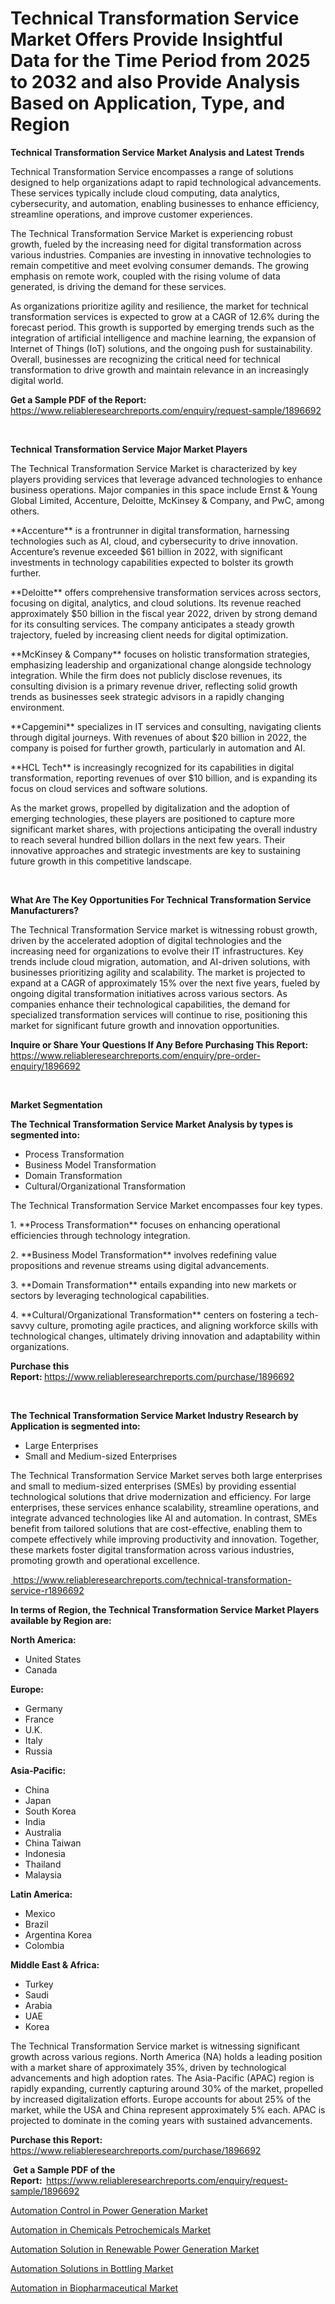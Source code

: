 <p><h1>Technical Transformation Service Market Offers Provide Insightful Data for the Time Period from 2025 to 2032 and also Provide Analysis Based on Application, Type, and Region</h1></p><p><strong>Technical Transformation Service Market Analysis and Latest Trends</strong></p>
<p><p>Technical Transformation Service encompasses a range of solutions designed to help organizations adapt to rapid technological advancements. These services typically include cloud computing, data analytics, cybersecurity, and automation, enabling businesses to enhance efficiency, streamline operations, and improve customer experiences. </p><p>The Technical Transformation Service Market is experiencing robust growth, fueled by the increasing need for digital transformation across various industries. Companies are investing in innovative technologies to remain competitive and meet evolving consumer demands. The growing emphasis on remote work, coupled with the rising volume of data generated, is driving the demand for these services. </p><p>As organizations prioritize agility and resilience, the market for technical transformation services is expected to grow at a CAGR of 12.6% during the forecast period. This growth is supported by emerging trends such as the integration of artificial intelligence and machine learning, the expansion of Internet of Things (IoT) solutions, and the ongoing push for sustainability. Overall, businesses are recognizing the critical need for technical transformation to drive growth and maintain relevance in an increasingly digital world.</p></p>
<p><strong>Get a Sample PDF of the Report:&nbsp;</strong> <a href="https://www.reliableresearchreports.com/enquiry/request-sample/1896692?utm_campaign=2286&utm_medium=2&utm_source=Github&utm_content=ia&utm_term=11032025&utm_id=technical-transformation-service">https://www.reliableresearchreports.com/enquiry/request-sample/1896692</a></p>
<p>&nbsp;</p>
<p><strong>Technical Transformation Service Major Market Players</strong></p>
<p><p>The Technical Transformation Service Market is characterized by key players providing services that leverage advanced technologies to enhance business operations. Major companies in this space include Ernst & Young Global Limited, Accenture, Deloitte, McKinsey & Company, and PwC, among others.</p><p>**Accenture** is a frontrunner in digital transformation, harnessing technologies such as AI, cloud, and cybersecurity to drive innovation. Accenture’s revenue exceeded $61 billion in 2022, with significant investments in technology capabilities expected to bolster its growth further.</p><p>**Deloitte** offers comprehensive transformation services across sectors, focusing on digital, analytics, and cloud solutions. Its revenue reached approximately $50 billion in the fiscal year 2022, driven by strong demand for its consulting services. The company anticipates a steady growth trajectory, fueled by increasing client needs for digital optimization.</p><p>**McKinsey & Company** focuses on holistic transformation strategies, emphasizing leadership and organizational change alongside technology integration. While the firm does not publicly disclose revenues, its consulting division is a primary revenue driver, reflecting solid growth trends as businesses seek strategic advisors in a rapidly changing environment.</p><p>**Capgemini** specializes in IT services and consulting, navigating clients through digital journeys. With revenues of about $20 billion in 2022, the company is poised for further growth, particularly in automation and AI.</p><p>**HCL Tech** is increasingly recognized for its capabilities in digital transformation, reporting revenues of over $10 billion, and is expanding its focus on cloud services and software solutions.</p><p>As the market grows, propelled by digitalization and the adoption of emerging technologies, these players are positioned to capture more significant market shares, with projections anticipating the overall industry to reach several hundred billion dollars in the next few years. Their innovative approaches and strategic investments are key to sustaining future growth in this competitive landscape.</p></p>
<p>&nbsp;</p>
<p><strong>What Are The Key Opportunities For Technical Transformation Service Manufacturers?</strong></p>
<p><p>The Technical Transformation Service market is witnessing robust growth, driven by the accelerated adoption of digital technologies and the increasing need for organizations to evolve their IT infrastructures. Key trends include cloud migration, automation, and AI-driven solutions, with businesses prioritizing agility and scalability. The market is projected to expand at a CAGR of approximately 15% over the next five years, fueled by ongoing digital transformation initiatives across various sectors. As companies enhance their technological capabilities, the demand for specialized transformation services will continue to rise, positioning this market for significant future growth and innovation opportunities.</p></p>
<p><strong>Inquire or Share Your Questions If Any Before Purchasing This Report:</strong> <a href="https://www.reliableresearchreports.com/enquiry/pre-order-enquiry/1896692?utm_campaign=2286&utm_medium=2&utm_source=Github&utm_content=ia&utm_term=11032025&utm_id=technical-transformation-service">https://www.reliableresearchreports.com/enquiry/pre-order-enquiry/1896692</a></p>
<p>&nbsp;</p>
<p><strong>Market Segmentation</strong></p>
<p><strong>The Technical Transformation Service Market Analysis by types is segmented into:</strong></p>
<p><ul><li>Process Transformation</li><li>Business Model Transformation</li><li>Domain Transformation</li><li>Cultural/Organizational Transformation</li></ul></p>
<p><p>The Technical Transformation Service Market encompasses four key types. </p><p>1. **Process Transformation** focuses on enhancing operational efficiencies through technology integration. </p><p>2. **Business Model Transformation** involves redefining value propositions and revenue streams using digital advancements. </p><p>3. **Domain Transformation** entails expanding into new markets or sectors by leveraging technological capabilities. </p><p>4. **Cultural/Organizational Transformation** centers on fostering a tech-savvy culture, promoting agile practices, and aligning workforce skills with technological changes, ultimately driving innovation and adaptability within organizations.</p></p>
<p><strong>Purchase this Report:&nbsp;</strong><a href="https://www.reliableresearchreports.com/purchase/1896692?utm_campaign=2286&utm_medium=2&utm_source=Github&utm_content=ia&utm_term=11032025&utm_id=technical-transformation-service">https://www.reliableresearchreports.com/purchase/1896692</a></p>
<p>&nbsp;</p>
<p><strong>The Technical Transformation Service Market Industry Research by Application is segmented into:</strong></p>
<p><ul><li>Large Enterprises</li><li>Small and Medium-sized Enterprises</li></ul></p>
<p><p>The Technical Transformation Service Market serves both large enterprises and small to medium-sized enterprises (SMEs) by providing essential technological solutions that drive modernization and efficiency. For large enterprises, these services enhance scalability, streamline operations, and integrate advanced technologies like AI and automation. In contrast, SMEs benefit from tailored solutions that are cost-effective, enabling them to compete effectively while improving productivity and innovation. Together, these markets foster digital transformation across various industries, promoting growth and operational excellence.</p></p>
<p><a href="https://www.reliableresearchreports.com/technical-transformation-service-r1896692?utm_campaign=2286&utm_medium=2&utm_source=Github&utm_content=ia&utm_term=11032025&utm_id=technical-transformation-service">&nbsp;https://www.reliableresearchreports.com/technical-transformation-service-r1896692</a></p>
<p><strong>In terms of Region, the Technical Transformation Service Market Players available by Region are:</strong></p>
<p>
    <p> <strong> North America: </strong>
        <ul>
            <li>United States</li>
            <li>Canada</li>
        </ul>
        </p> 
    <p> <strong> Europe: </strong>
        <ul>
            <li>Germany</li>
            <li>France</li>
            <li>U.K.</li>
            <li>Italy</li>
            <li>Russia</li>
        </ul>
        </p> 
    <p> <strong> Asia-Pacific: </strong>
        <ul>
            <li>China</li>
            <li>Japan</li>
            <li>South Korea</li>
            <li>India</li>
            <li>Australia</li>
            <li>China Taiwan</li>
            <li>Indonesia</li>
            <li>Thailand</li>
            <li>Malaysia</li>
        </ul>
        </p> 
    <p> <strong> Latin America: </strong>
        <ul>
            <li>Mexico</li>
            <li>Brazil</li>
            <li>Argentina Korea</li>
            <li>Colombia</li>
        </ul>
        </p> 
    <p> <strong> Middle East & Africa: </strong>
        <ul>
            <li>Turkey</li>
            <li>Saudi</li>
            <li>Arabia</li>
            <li>UAE</li>
            <li>Korea</li>
        </ul>
    </p>
    </p>
<p><p>The Technical Transformation Service market is witnessing significant growth across various regions. North America (NA) holds a leading position with a market share of approximately 35%, driven by technological advancements and high adoption rates. The Asia-Pacific (APAC) region is rapidly expanding, currently capturing around 30% of the market, propelled by increased digitalization efforts. Europe accounts for about 25% of the market, while the USA and China represent approximately 5% each. APAC is projected to dominate in the coming years with sustained advancements.</p></p>
<p><strong>Purchase this Report: </strong><a href="https://www.reliableresearchreports.com/purchase/1896692?utm_campaign=2286&utm_medium=2&utm_source=Github&utm_content=ia&utm_term=11032025&utm_id=technical-transformation-service">https://www.reliableresearchreports.com/purchase/1896692</a></p>
<p>&nbsp;<strong>Get a Sample PDF of the Report:&nbsp;&nbsp;</strong><a href="https://www.reliableresearchreports.com/enquiry/request-sample/1896692?utm_campaign=2286&utm_medium=2&utm_source=Github&utm_content=ia&utm_term=11032025&utm_id=technical-transformation-service">https://www.reliableresearchreports.com/enquiry/request-sample/1896692</a></p>
<p><strong></strong></p>
<p><p><a href="https://github.com/zurubting/Market-Research-Report-List-1/blob/main/automation-control-in-power-generation-market.md?utm_campaign=2286&utm_medium=2&utm_source=Github&utm_content=ia&utm_term=11032025&utm_id=technical-transformation-service">Automation Control in Power Generation Market</a></p><p><a href="https://github.com/joshuagarcia509/Market-Research-Report-List-1/blob/main/automation-in-chemicals-petrochemicals-market.md?utm_campaign=2286&utm_medium=2&utm_source=Github&utm_content=ia&utm_term=11032025&utm_id=technical-transformation-service">Automation in Chemicals Petrochemicals Market</a></p><p><a href="https://github.com/lillybosakoi/Market-Research-Report-List-1/blob/main/automation-solution-in-renewable-power-generation-market.md?utm_campaign=2286&utm_medium=2&utm_source=Github&utm_content=ia&utm_term=11032025&utm_id=technical-transformation-service">Automation Solution in Renewable Power Generation Market</a></p><p><a href="https://github.com/boyertrull4r/Market-Research-Report-List-1/blob/main/automation-solutions-in-bottling-market.md?utm_campaign=2286&utm_medium=2&utm_source=Github&utm_content=ia&utm_term=11032025&utm_id=technical-transformation-service">Automation Solutions in Bottling Market</a></p><p><a href="https://github.com/duscarajlha/Market-Research-Report-List-1/blob/main/automation-in-biopharmaceutical-market.md?utm_campaign=2286&utm_medium=2&utm_source=Github&utm_content=ia&utm_term=11032025&utm_id=technical-transformation-service">Automation in Biopharmaceutical Market</a></p></p>